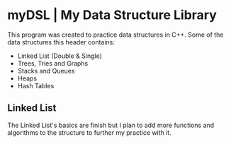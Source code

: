 # myDSL | My Data Structure Library
This program was created to practice data structures in C++.
Some of the data structures this header contains:
* Linked List (Double & Single)
* Trees, Tries and Graphs
* Stacks and Queues
* Heaps
* Hash Tables

## Linked List
The Linked List's basics are finish but I plan to add more functions and algorithms to the structure to further my practice with it.